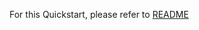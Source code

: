 For this Quickstart, please refer to [README](https://github.com/Azure/azure-quickstart-templates/blob/master/jboss-eap-standalone-openshift/README.md)

